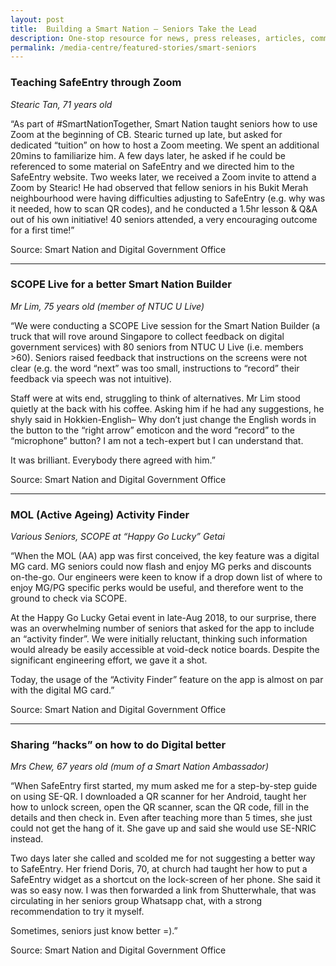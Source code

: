 ```yaml
---
layout: post
title:  Building a Smart Nation – Seniors Take the Lead
description: One-stop resource for news, press releases, articles, commentary and speeches.
permalink: /media-centre/featured-stories/smart-seniors
---
```

### Teaching SafeEntry through Zoom

*Stearic Tan, 71 years old*

“As part of #SmartNationTogether, Smart Nation taught seniors how to use Zoom at the beginning of CB. Stearic turned up late, but asked for dedicated “tuition” on how to host a Zoom meeting. We spent an additional 20mins to familiarize him. A few days later, he asked if he could be referenced to some material on SafeEntry and we directed him to the SafeEntry website. Two weeks later, we received a Zoom invite to attend a Zoom by Stearic! He had observed that fellow seniors in his Bukit Merah neighbourhood were having difficulties adjusting to SafeEntry (e.g. why was it needed, how to scan QR codes), and he conducted a 1.5hr lesson & Q&A out of his own initiative! 40 seniors attended, a very encouraging outcome for a first time!”

Source: Smart Nation and Digital Government Office

-------------------------------------------
### SCOPE Live for a better Smart Nation Builder

*Mr Lim, 75 years old (member of NTUC U Live)*

“We were conducting a SCOPE Live session for the Smart Nation Builder (a truck that will rove around Singapore to collect feedback on digital government services) with 80 seniors from NTUC U Live (i.e. members >60). Seniors raised feedback that instructions on the screens were not clear (e.g. the word “next” was too small, instructions to “record” their feedback via speech was not intuitive).

Staff were at wits end, struggling to think of alternatives. Mr Lim stood quietly at the back with his coffee. Asking him if he had any suggestions, he shyly said in Hokkien-English– Why don’t just change the English words in the button to the “right arrow” emoticon and the word “record” to the “microphone” button? I am not a tech-expert but I can understand that.

It was brilliant. Everybody there agreed with him.”

Source: Smart Nation and Digital Government Office

---------------------------------------------
### MOL (Active Ageing) Activity Finder

*Various Seniors, SCOPE at “Happy Go Lucky” Getai*

“When the MOL (AA) app was first conceived, the key feature was a digital MG card. MG seniors could now flash and enjoy MG perks and discounts on-the-go. Our engineers were keen to know if a drop down list of where to enjoy MG/PG specific perks would be useful, and therefore went to the ground to check via SCOPE.

At the Happy Go Lucky Getai event in late-Aug 2018, to our surprise, there was an overwhelming number of seniors that asked for the app to include an “activity finder”. We were initially reluctant, thinking such information would already be easily accessible at void-deck notice boards. Despite the significant engineering effort, we gave it a shot.

Today, the usage of the “Activity Finder” feature on the app is almost on par with the digital MG card.”

Source: Smart Nation and Digital Government Office

---------------------------------------------
### Sharing “hacks” on how to do Digital better

*Mrs Chew, 67 years old (mum of a Smart Nation Ambassador)*

“When SafeEntry first started, my mum asked me for a step-by-step guide on using SE-QR. I downloaded a QR scanner for her Android, taught her how to unlock screen, open the QR scanner, scan the QR code, fill in the details and then check in. Even after teaching more than 5 times, she just could not get the hang of it. She gave up and said she would use SE-NRIC instead.

Two days later she called and scolded me for not suggesting a better way to SafeEntry. Her friend Doris, 70, at church had taught her how to put a SafeEntry widget as a shortcut on the lock-screen of her phone. She said it was so easy now. I was then forwarded a link from Shutterwhale, that was circulating in her seniors group Whatsapp chat, with a strong recommendation to try it myself.

Sometimes, seniors just know better =).”

Source: Smart Nation and Digital Government Office